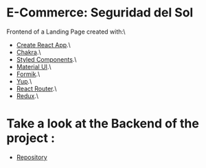 # E-Commerce: Seguridad del Sol

Frontend of a Landing Page created with:\

- [Create React App](https://create-react-app.dev/).\
- [Chakra](https://chakra-ui.com/).\
- [Styled Components](https://styled-components.com/).\
- [Material UI](https://mui.com/).\
- [Formik](https://formik.org/).\
- [Yup](https://www.npmjs.com/package/yup).\
- [React Router](https://reactrouter.com/en/main).\
- [Redux](https://es.redux.js.org/).\

# Take a look at the Backend of the project :

- [Repository](https://github.com/santiimadariaga/express-db-sds)
